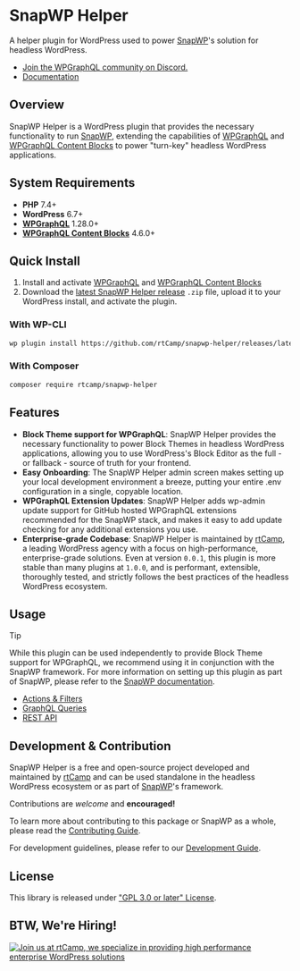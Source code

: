 # SnapWP Helper
A helper plugin for WordPress used to power [SnapWP](https://snapwp.io)'s solution for headless WordPress.

* [Join the WPGraphQL community on Discord.](https://discord.gg/ZQzAqk4heU)
* [Documentation](#usage)

## Overview

SnapWP Helper is a WordPress plugin that provides the necessary functionality to run [SnapWP](https://github.com/rtCamp/snapwp), extending the capabilities of [WPGraphQL](https://github.com/wp-graphql/wp-graphql) and [WPGraphQL Content Blocks](https://github.com/wpengine/wp-graphql-content-blocks) to power "turn-key" headless WordPress applications.

## System Requirements

- **PHP** 7.4+
- **WordPress** 6.7+
- **[WPGraphQL](https://github.com/wp-graphql/wp-graphql/releases)** 1.28.0+
- **[WPGraphQL Content Blocks](https://github.com/wpengine/wp-graphql-content-blocks/releases)** 4.6.0+

## Quick Install

1. Install and activate [WPGraphQL](https://github.com/wp-graphql/wp-graphql/releases) and [WPGraphQL Content Blocks](https://github.com/wpengine/wp-graphql-content-blocks/releases)
2. Download the [latest SnapWP Helper release](https://github.com/rtCamp/snapwp-helper/releases) `.zip` file, upload it to your WordPress install, and activate the plugin.

### With WP-CLI

```bash
wp plugin install https://github.com/rtCamp/snapwp-helper/releases/latest/download/snapwp-helper.zip --activate
```

### With Composer

```bash
composer require rtcamp/snapwp-helper
```

## Features

- **Block Theme support for WPGraphQL**: SnapWP Helper provides the necessary functionality to power Block Themes in headless WordPress applications, allowing you to use WordPress's Block Editor as the full - or fallback - source of truth for your frontend.
- **Easy Onboarding**: The SnapWP Helper admin screen makes setting up your local development environment a breeze, putting your entire .env configuration in a single, copyable location.
- **WPGraphQL Extension Updates**: SnapWP Helper adds wp-admin update support for GitHub hosted WPGraphQL extensions recommended for the SnapWP stack, and makes it easy to add update checking for any additional extensions you use.
- **Enterprise-grade Codebase**: SnapWP Helper is maintained by [rtCamp](https://rtcamp.com/), a leading WordPress agency with a focus on high-performance, enterprise-grade solutions. Even at version `0.0.1`, this plugin is more stable than many plugins at `1.0.0`, and is performant, extensible, thoroughly tested, and strictly follows the best practices of the headless WordPress ecosystem.

## Usage

> [!TIP]
> While this plugin can be used independently to provide Block Theme support for WPGraphQL, we recommend using it in conjunction with the SnapWP framework. For more information on setting up this plugin as part of SnapWP, please refer to the [SnapWP documentation](https://github.com/rtCamp/snapwp/blob/main/docs/getting-started.md).

- [Actions & Filters](docs/hooks.md)
- [GraphQL Queries](docs/graphql-queries.md)
- [REST API](docs/rest-api.md)

## Development & Contribution

SnapWP Helper is a free and open-source project developed and maintained by [rtCamp](https://rtcamp.com/) and can be used standalone in the headless WordPress ecosystem or as part of  [SnapWP](https://github.com/rtCamp/snapwp)'s framework.

Contributions are _welcome_ and **encouraged!**

To learn more about contributing to this package or SnapWP as a whole, please read the [Contributing Guide](.github/CONTRIBUTING.md).

For development guidelines, please refer to our [Development Guide](DEVELOPMENT.md).

## License

This library is released under ["GPL 3.0 or later" License](LICENSE).

## BTW, We're Hiring!

<a href="https://rtcamp.com/"><img src="https://rtcamp.com/wp-content/uploads/sites/2/2019/04/github-banner@2x.png" alt="Join us at rtCamp, we specialize in providing high performance enterprise WordPress solutions"></a>
